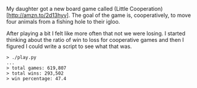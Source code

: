 My daughter got a new board game called (Little Cooperation)[http://amzn.to/2d13hyv]. The goal of the game is, cooperatively, to move four animals from a fishing hole to their igloo.

After playing a bit I felt like more often that not we were losing. I started thinking about the ratio of win to loss for cooperative games and then I figured I could write a script to see what that was.

    > ./play.py
    ...
    > total games: 619,807
    > total wins: 293,502
    > win percentage: 47.4
